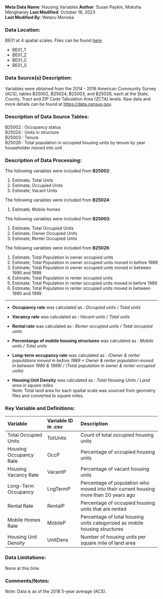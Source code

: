 **Meta Data Name**: Housing Variables
**Author**: Susan Paykin, Moksha Menghaney
**Last Modified**: October 18, 2023  
**Last Modified By**: Wataru Morioka

### Data Location: 
BE01 at 4 spatial scales. Files can be found [here](/data_final).
* BE01_T  
* BE01_Z  
* BE01_C  
* BE01_S  

### Data Source(s) Description:  
Variables were obtained from the 2014 - 2018 American Community Survey (ACS), tables B25002, B25024, B25003, and B25026, each at the State, County, Tract and ZIP Code Tabulation Area (ZCTA) levels. Raw data and more details can be found at https://data.census.gov.

### Description of Data Source Tables:
B25002 : Occupancy status <br>
B25024 : Units in structure <br>
B25003 : Tenure <br>
B25026 : Total population in occupied housing units by tenure by year householder moved into unit

### Description of Data Processing: 
The following variables were included from **B25002**:
  1. Estimate; Total Units
  2. Estimate; Occupied Units
  3. Estimate; Vacant Units
  
The following variables were included from **B25024**:
  1. Estimate; Mobile homes
 
The following variables were included from **B25003**:
  1. Estimate; Total Occupied Units
  2. Estimate; Owner Occupied Units
  3. Estimate; Renter Occupied Units
 
The following variables were included from **B25026**:
  1. Estimate; Total Population in owner occupied units
  2. Estimate; Total Population in owner occupied units moved in before 1989
  3. Estimate; Total Population in owner occupied units moved in between 1990 and 1999
  4. Estimate; Total Population in renter occupied units
  5. Estimate; Total Population in renter occupied units moved in before 1989
  6. Estimate; Total Population in renter occupied units moved in between 1990 and 1999

----------
* **Occupancy rate** was calculated as : *Occupied units / Total units*  

* **Vacancy rate** was calculated as : *Vacant units / Total units*  

* **Rental rate** was calculated as : *Renter occupied units / Total occupied units*  

* **Percentange of mobile housing structures** was calculated as : *Mobile units / Total units*   

* **Long-term occupancy rate** was calculated as : *(Owner & renter populations moved in before 1989 + Owner & renter population moved in between 1990 & 1999) / (Total population in owner & renter occupied units)*  

* **Housing Unit Density** was calculated as : *Total Housing Units / Land area in square miles*  
Note: Total land area for each spatial scale was sourced from geometry files and converted to square miles.

### Key Variable and Definitions:
| Variable | Variable ID in .csv | Description |
|:---------|:--------------------|:------------|
| Total Occupied Units | TotUnits | Count of total occupied housing units |
| Housing Occupancy Rate | OccP | Percentage of occupied housing units |
| Housing Vacancy Rate | VacantP | Percentage of vacant housing units |
| Long-Term Occupancy | LngTermP | Percentage of population who moved into their current housing more than 20 years ago |
| Rental Rate | RentalP | Percentage of occupied housing units that are rented |
| Mobile Homes Rate | MobileP | Percentage of total housing units categorized as mobile housing structures |
| Housing Unit Density | UnitDens | Number of housing units per square mile of land area |

### Data Limitations:
None at this time.  

### Comments/Notes:
Note: Data is as of the 2018 5-year average (ACS). 
